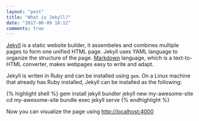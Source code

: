 ```yaml
---
layout: "post"
title: "What is Jekyll?"
date: "2017-06-09 18:12"
comments: true
---
```


 [Jekyll](https://jekyllrb.com/) is a static website builder, it assembeles and combines multiple pages to form one unified HTML page. Jekyll uses YAML language to organize the structure of the page. [Markdown](https://daringfireball.net/projects/markdown/) language, which is a text-to-HTML converter, makes webpages easy to write and adapt.

 Jekyll is writen in Ruby and can be installed using `gem`. On a Linux machine that already has Ruby installed, Jekyll can be installed as the following:

{% highlight shell %}
gem install jekyll bundler
jekyll new my-awesome-site
cd my-awesome-site
bundle exec jekyll serve
{% endhighlight %}

 Now you can visualize the page using [http://localhost:4000](http://localhost:4000)
